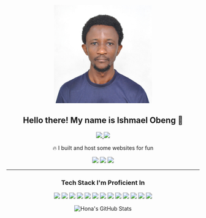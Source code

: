 <p align="center">
    <img width="256" height="256" src="assets/ishOne.jpg" style="border-raduis:50%;" />
</p>

<h2 align="center">Hello there! My name is Ishmael Obeng 👋</h2>
<p align="center">

</p>

<p align="center">

</p>

<p align="center">
    <a href="https://www.linkedin.com/in/ishmael-obeng">
        <img src="https://img.shields.io/badge/linkedin-%230077B5.svg?&style=for-the-badge&logo=linkedin&logoColor=white" height=25>
    </a> 
    <a href="https://lukeparker.dev">
        <img src="https://img.shields.io/badge/blog-%23212121.svg?&style=for-the-badge" height=25>
    </a> 
</p>

<p align="center">
    🔥 I built and host some websites for fun
</p>
<p align="center">
    <a href="https://tempushub.xyz"><img src="https://img.shields.io/badge/Tempus Hub-brown?style=flat-square"></a>
    <a href="https://lukeparker.dev"><img src="https://img.shields.io/badge/LukeParkerDev/Blog-green?style=flat-square"></a>
    <a href="https://upblazor.com"><img src="https://img.shields.io/badge/Up Blazor-red?style=flat-square"></a>
</p>

<hr>
<h3 align="center">Tech Stack I'm Proficient In</h3>
<p align="center">
    <img src="https://img.shields.io/badge/.NET-5C2D91.svg?&style=for-the-badge&logo=C-Sharp&logoColor=%23fff"/>
    <img src="https://img.shields.io/badge/Blazor-512BD4.svg?&style=for-the-badge&logo=blazor&logoColor=white"/>
    <img src="https://img.shields.io/badge/Node.js-%23eeeeee.svg?&style=for-the-badge&logo=node.js&logoColor=%23417e38"/>
    <img src="https://img.shields.io/badge/javascript-%23323330.svg?&style=for-the-badge&logo=javascript&logoColor=%23F7DF1E"/>
    <img src="https://img.shields.io/badge/html5-%23E34F26.svg?&style=for-the-badge&logo=html5&logoColor=white"/> 
    <img src="https://img.shields.io/badge/css3-%231572B6.svg?&style=for-the-badge&logo=css3&logoColor=white"/> 
    <img src="https://img.shields.io/badge/git-%23F05033.svg?&style=for-the-badge&logo=git&logoColor=white"/> 
    <img src="https://img.shields.io/badge/github-%23121011.svg?&style=for-the-badge&logo=github&logoColor=white"/>
    <img src="https://img.shields.io/badge/Docker-2496ED.svg?&style=for-the-badge&logo=docker&logoColor=white"/>
    <img src="https://img.shields.io/badge/Cloudflare-F38020.svg?&style=for-the-badge&logo=cloudflare&logoColor=white"/>
    <img src="https://img.shields.io/badge/NGINX-269539.svg?&style=for-the-badge&logo=nginx&logoColor=white"/>
    <img src="https://img.shields.io/badge/Debian-A81D33.svg?&style=for-the-badge&logo=debian&logoColor=white"/>
    <img src="https://img.shields.io/badge/Amazon%20AWS-232F3E.svg?&style=for-the-badge&logo=amazon-aws&logoColor=white"/>
</p>

<p align="center"><img alt="Hona's GitHub Stats" src="https://github-readme-stats.vercel.app/api?username=Hona&show_icons=true&hide_border=true&count_private=true&theme=react"></p>
